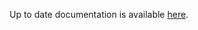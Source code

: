 <!-- DO NOT EDIT THIS FILE MANUALLY  -->
<!-- Please read the https://github.com/linuxserver/docker-webtop/blob/alpine-mate/.github/CONTRIBUTING.md -->

Up to date documentation is available [here](https://github.com/linuxserver/docker-webtop/blob/master/README.md).
